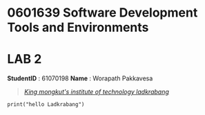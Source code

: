 # 0601639 Software Development Tools and Environments

# LAB 2

**StudentID** : 61070198
**Name** : Worapath Pakkavesa

> [*King mongkut's institute of technology ladkrabang*](https://www.kmitl.ac.th)
```
print("hello Ladkrabang")
```